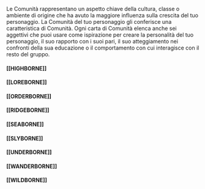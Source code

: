 Le Comunità rappresentano un aspetto chiave della cultura, classe o ambiente di origine che ha avuto la maggiore influenza sulla crescita del tuo personaggio. La Comunità del tuo personaggio gli conferisce una caratteristica di Comunità. Ogni carta di Comunità elenca anche sei aggettivi che puoi usare come ispirazione per creare la personalità del tuo personaggio, il suo rapporto con i suoi pari, il suo atteggiamento nei confronti della sua educazione o il comportamento con cui interagisce con il resto del gruppo.

#### [[HIGHBORNE]]

#### [[LOREBORNE]]

#### [[ORDERBORNE]]

#### [[RIDGEBORNE]]

#### [[SEABORNE]]

#### [[SLYBORNE]]

#### [[UNDERBORNE]]

#### [[WANDERBORNE]]

#### [[WILDBORNE]]